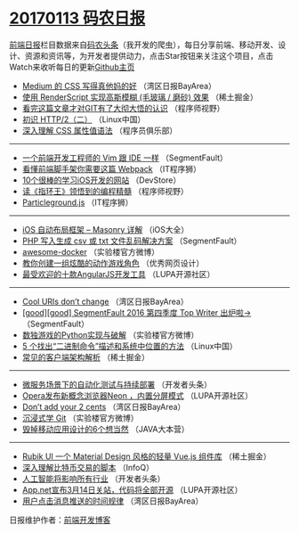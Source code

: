 # [20170113 码农日报](http://hao.caibaojian.com/date/2017/01/13)

[前端日报](http://caibaojian.com/c/news)栏目数据来自[码农头条](http://hao.caibaojian.com/)（我开发的爬虫），每日分享前端、移动开发、设计、资源和资讯等，为开发者提供动力，点击Star按钮来关注这个项目，点击Watch来收听每日的更新[Github主页](https://github.com/kujian/frontendDaily)
* [Medium 的 CSS 写得真他妈的好](http://hao.caibaojian.com/21426.html) （湾区日报BayArea）
* [使用 RenderScript 实现高斯模糊 (毛玻璃 / 磨砂) 效果](http://hao.caibaojian.com/21481.html) （稀土掘金）
* [看完这篇文章才对GIT有了大彻大悟的认识](http://hao.caibaojian.com/21466.html) （程序师视野）
* [初识 HTTP/2（二）](http://hao.caibaojian.com/21430.html) （Linux中国）
* [深入理解 CSS 属性值语法](http://hao.caibaojian.com/21451.html) （程序员俱乐部）

***
* [一个前端开发工程师的 Vim 跟 IDE 一样](http://hao.caibaojian.com/21463.html) （SegmentFault）
* [看懂前端脚手架你需要这篇 Webpack](http://hao.caibaojian.com/21475.html) （IT程序狮）
* [10个很棒的学习iOS开发的网站](http://hao.caibaojian.com/21472.html) （DevStore）
* [读《指环王》领悟到的编程精髓](http://hao.caibaojian.com/21468.html) （程序师视野）
* [Particleground.js](http://hao.caibaojian.com/21474.html) （IT程序狮）

***
* [iOS 自动布局框架 – Masonry 详解](http://hao.caibaojian.com/21417.html) （iOS大全）
* [PHP 写入生成 csv 或 txt 文件乱码解决方案](http://hao.caibaojian.com/21461.html) （SegmentFault）
* [awesome-docker](http://hao.caibaojian.com/21533.html) （实验楼官方微博）
* [教你创建一组炫酷的动作游戏角色](http://hao.caibaojian.com/21478.html) （优秀网页设计）
* [最受欢迎的十款AngularJS开发工具](http://hao.caibaojian.com/21505.html) （LUPA开源社区）

***
* [Cool URIs don&#8217;t change](http://hao.caibaojian.com/21420.html) （湾区日报BayArea）
* [[good][good] SegmentFault 2016 第四季度 Top Writer 出炉啦→](http://hao.caibaojian.com/21462.html) （SegmentFault）
* [数独游戏的Python实现与破解](http://hao.caibaojian.com/21534.html) （实验楼官方微博）
* [5 个找出“二进制命令”描述和系统中位置的方法](http://hao.caibaojian.com/21431.html) （Linux中国）
* [常见的客户端架构解析](http://hao.caibaojian.com/21479.html) （稀土掘金）

***
* [微服务场景下的自动化测试与持续部署](http://hao.caibaojian.com/21453.html) （开发者头条）
* [Opera发布新概念浏览器Neon ，内置分屏模式](http://hao.caibaojian.com/21506.html) （LUPA开源社区）
* [Don’t add your 2 cents](http://hao.caibaojian.com/21422.html) （湾区日报BayArea）
* [沉浸式学 Git](http://hao.caibaojian.com/21535.html) （实验楼官方微博）
* [毁掉移动应用设计的6个想当然](http://hao.caibaojian.com/21443.html) （JAVA大本营）

***
* [Rubik UI 一个 Material Design 风格的轻量 Vue.js 组件库](http://hao.caibaojian.com/21480.html) （稀土掘金）
* [深入理解比特币交易的脚本](http://hao.caibaojian.com/21410.html) （InfoQ）
* [人工智能将影响所有行业](http://hao.caibaojian.com/21454.html) （开发者头条）
* [App.net宣布3月14日关站，代码将全部开源](http://hao.caibaojian.com/21507.html) （LUPA开源社区）
* [用户点击消息推送的时间规律](http://hao.caibaojian.com/21423.html) （湾区日报BayArea）

日报维护作者：[前端开发博客](http://caibaojian.com/) 